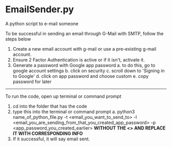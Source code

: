 # EmailSender.py
A python script to e-mail someone 

To be successful in sending an email through G-Mail with SMTP, follow the steps below

1. Create a new email account with g-mail or use a pre-existing g-mail account.
2. Ensure 2 Factor Authentication is active or if it isn't, activate it.
3. Generate a password with Google app password
  a. to do this, go to google account settings
  b. click on security
  c. scroll down to 'Signing in to Google'
  d. click on app password and choose custom
  e. copy password for later
  
  ----------------------------------------------
  
  To run the code, open up terminal or command prompt
  
  1. cd into the folder that has the code
  2. type this into the terminal or command prompt
    a. python3 name_of_python_file.py -t <email_you_want_to_send_to> -l <email_you_are_sending_from_that_you_created_app_password> -p <app_password_you_created_earlier>      **WITHOUT THE <> AND REPLACE IT WITH CORRESPONDING INFO**
  3. If it successful, it will say email sent.
